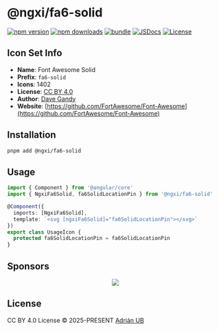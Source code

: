 # @ngxi/fa6-solid

[![npm version][npm-version-src]][npm-version-href]
[![npm downloads][npm-downloads-src]][npm-downloads-href]
[![bundle][bundle-src]][bundle-href]
[![JSDocs][jsdocs-src]][jsdocs-href]
[![License][license-src]][license-href]

## Icon Set Info

- **Name**: Font Awesome Solid
- **Prefix**: `fa6-solid`
- **Icons**: 1402
- **License**: [CC BY 4.0](https://creativecommons.org/licenses/by/4.0/)
- **Author**: [Dave Gandy](https://github.com/FortAwesome/Font-Awesome)
- **Website**: [https://github.com/FortAwesome/Font-Awesome](https://github.com/FortAwesome/Font-Awesome)

## Installation

```sh
pnpm add @ngxi/fa6-solid
```

## Usage

```ts
import { Component } from '@angular/core'
import { NgxiFa6Solid, fa6SolidLocationPin } from '@ngxi/fa6-solid'

@Component({
  imports: [NgxiFa6Solid],
  template: `<svg [ngxiFa6Solid]="fa6SolidLocationPin"></svg>`
})
export class UsageIcon {
  protected fa6SolidLocationPin = fa6SolidLocationPin
}
```

## Sponsors

<p align="center">
  <a href="https://cdn.jsdelivr.net/gh/adrian-ub/static/sponsors.svg">
    <img src='https://cdn.jsdelivr.net/gh/adrian-ub/static/sponsors.svg'/>
  </a>
</p>

## License

CC BY 4.0 License © 2025-PRESENT [Adrián UB](https://github.com/adrian-ub)

<!-- Badges -->

[npm-version-src]: https://img.shields.io/npm/v/@ngxi/fa6-solid?style=flat&colorA=080f12&colorB=1fa669
[npm-version-href]: https://npmjs.com/package/@ngxi/fa6-solid
[npm-downloads-src]: https://img.shields.io/npm/dm/@ngxi/fa6-solid?style=flat&colorA=080f12&colorB=1fa669
[npm-downloads-href]: https://npmjs.com/package/@ngxi/fa6-solid
[bundle-src]: https://img.shields.io/bundlephobia/minzip/@ngxi/fa6-solid?style=flat&colorA=080f12&colorB=1fa669&label=minzip
[bundle-href]: https://bundlephobia.com/result?p=@ngxi/fa6-solid
[license-src]: https://img.shields.io/npm/l/@ngxi/fa6-solid?style=flat&colorA=080f12&colorB=1fa669
[license-href]: https://github.com/adrian-ub/ngxi/blob/main/LICENSE
[jsdocs-src]: https://img.shields.io/badge/jsdocs-reference-080f12?style=flat&colorA=080f12&colorB=1fa669
[jsdocs-href]: https://www.jsdocs.io/package/@ngxi/fa6-solid
